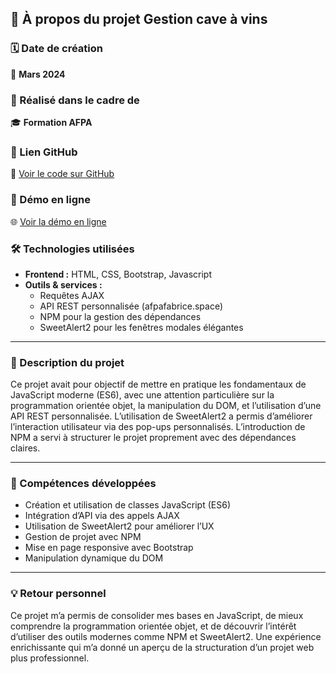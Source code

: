 ## 📌 À propos du projet **Gestion cave à vins**

### 🗓️ Date de création

📅 **Mars 2024**

### 🏫 Réalisé dans le cadre de

🎓 **Formation AFPA**

### 🔗 Lien GitHub

📂 [Voir le code sur GitHub](https://github.com/GuillaumeReb/SiteCaveAVin)

### 🚀 Démo en ligne

🌐 [Voir la démo en ligne](https://guillaume-rebourgeon.fr/ProjetCave/GestionTablesClass/Catalogue.html)

### 🛠️ Technologies utilisées

- **Frontend :** HTML, CSS, Bootstrap, Javascript
- **Outils & services :**
  - Requêtes AJAX
  - API REST personnalisée (afpafabrice.space)
  - NPM pour la gestion des dépendances
  - SweetAlert2 pour les fenêtres modales élégantes

---

### 📖 Description du projet

Ce projet avait pour objectif de mettre en pratique les fondamentaux de JavaScript moderne (ES6), avec une attention particulière sur la programmation orientée objet, la manipulation du DOM, et l’utilisation d’une API REST personnalisée.
L’utilisation de SweetAlert2 a permis d’améliorer l’interaction utilisateur via des pop-ups personnalisés.
L’introduction de NPM a servi à structurer le projet proprement avec des dépendances claires.

---

### 🎯 Compétences développées

- Création et utilisation de classes JavaScript (ES6)
- Intégration d’API via des appels AJAX
- Utilisation de SweetAlert2 pour améliorer l’UX
- Gestion de projet avec NPM
- Mise en page responsive avec Bootstrap
- Manipulation dynamique du DOM

---

### 💡 Retour personnel

Ce projet m’a permis de consolider mes bases en JavaScript, de mieux comprendre la programmation orientée objet, et de découvrir l’intérêt d’utiliser des outils modernes comme NPM et SweetAlert2.
Une expérience enrichissante qui m’a donné un aperçu de la structuration d’un projet web plus professionnel.
